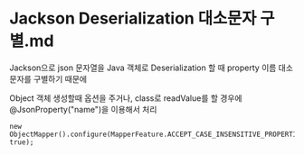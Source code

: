 # Jackson Deserialization 대소문자 구별.md

Jackson으로 json 문자열을 Java 객체로 Deserialization 할 때 property 이름 대소문자를 구별하기 때문에

Object 객체 생성할때 옵션을 주거나, class로 readValue를 할 경우에 @JsonProperty("name")을 이용해서 처리

~~~
new ObjectMapper().configure(MapperFeature.ACCEPT_CASE_INSENSITIVE_PROPERTIES, true);
~~~
